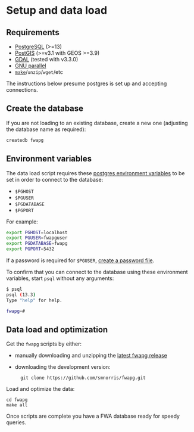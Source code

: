 # Setup and data load

## Requirements

- [PostgreSQL](https://www.postgresql.org) (>=13)
- [PostGIS](https://postgis.net/) (>=v3.1 with GEOS >=3.9)
- [GDAL](https://gdal.org/index.html) (tested with v3.3.0)
- [GNU parallel](https://www.gnu.org/software/parallel/)
- [`make`](https://www.gnu.org/software/make/)/`unzip`/`wget`/etc

The instructions below presume postgres is set up and accepting connections.


## Create the database

If you are not loading to an existing database, create a new one (adjusting the database name as required):

```bash
createdb fwapg
```

## Environment variables

The data load script requires these [postgres environment variables](https://www.postgresql.org/docs/current/libpq-envars.html) to be set in order to connect to the database:

- `$PGHOST`
- `$PGUSER`
- `$PGDATABASE`
- `$PGPORT`

For example:

```bash
export PGHOST=localhost
export PGUSER=fwapguser
export PGDATABASE=fwapg
export PGPORT=5432
```

If a password is required for `$PGUSER`, [create a password file](https://www.postgresql.org/docs/current/libpq-pgpass.html).

To confirm that you can connect to the database using these environment variables, start `psql` without any arguments:

```bash
$ psql
psql (13.3)
Type "help" for help.

fwapg=#
```

## Data load and optimization

Get the `fwapg` scripts by either:

- manually downloading and unzipping the [latest fwapg release](https://github.com/smnorris/fwapg/releases)
- downloading the development version:

        git clone https://github.com/smnorris/fwapg.git

Load and optimize the data:

    cd fwapg
    make all

Once scripts are complete you have a FWA database ready for speedy queries.